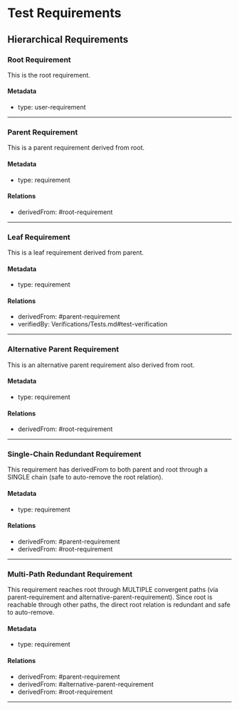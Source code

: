 # Test Requirements

## Hierarchical Requirements
### Root Requirement

This is the root requirement.

#### Metadata
  * type: user-requirement

---

### Parent Requirement

This is a parent requirement derived from root.

#### Metadata
  * type: requirement

#### Relations
  * derivedFrom: #root-requirement

---

### Leaf Requirement

This is a leaf requirement derived from parent.

#### Metadata
  * type: requirement

#### Relations
  * derivedFrom: #parent-requirement
  * verifiedBy: Verifications/Tests.md#test-verification

---

### Alternative Parent Requirement

This is an alternative parent requirement also derived from root.

#### Metadata
  * type: requirement

#### Relations
  * derivedFrom: #root-requirement

---

### Single-Chain Redundant Requirement

This requirement has derivedFrom to both parent and root through a SINGLE chain (safe to auto-remove the root relation).

#### Metadata
  * type: requirement

#### Relations
  * derivedFrom: #parent-requirement
  * derivedFrom: #root-requirement

---

### Multi-Path Redundant Requirement

This requirement reaches root through MULTIPLE convergent paths (via parent-requirement and alternative-parent-requirement). Since root is reachable through other paths, the direct root relation is redundant and safe to auto-remove.

#### Metadata
  * type: requirement

#### Relations
  * derivedFrom: #parent-requirement
  * derivedFrom: #alternative-parent-requirement
  * derivedFrom: #root-requirement

---
